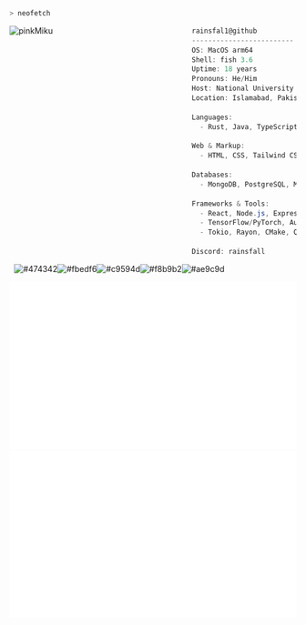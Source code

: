 ```zsh
> neofetch
```

<img align="left" src="https://i.ibb.co/Zf8T8Fn/pinkMiku.png" alt="pinkMiku" border="0" width="320"></img>

```csharp
rainsfal1@github
-------------------------
OS: MacOS arm64
Shell: fish 3.6
Uptime: 18 years
Pronouns: He/Him
Host: National University of Sciences & Technology (NUST)
Location: Islamabad, Pakistan

Languages: 
  - Rust, Java, TypeScript/JavaScript, Python, C/C++, Go

Web & Markup: 
  - HTML, CSS, Tailwind CSS

Databases: 
  - MongoDB, PostgreSQL, MySQL, ElasticSearch

Frameworks & Tools: 
  - React, Node.js, Express, Django, Docker
  - TensorFlow/PyTorch, Auto-Keras, NNI, Hugging Face
  - Tokio, Rayon, CMake, Qt

Discord: rainsfall
```
  &nbsp; 
  <img alt="#474342" src="https://via.placeholder.com/15/474342/000000?text=+" width="25" height="20" /><img alt="#fbedf6" src="https://via.placeholder.com/15/fbedf6/000000?text=+" width="25" height="20" /><img alt="#c9594d" src="https://via.placeholder.com/15/7B5B4BFF/000000?text=+" width="25" height="20" /><img alt="#f8b9b2" src="https://via.placeholder.com/15/f8b9b2/000000?text=+" width="25" height="20" /><img alt="#ae9c9d" src="https://via.placeholder.com/15/ae9c9d/000000?text=+" width="25" height="20" />
</p>




<div align="center">
   <img src="https://raw.githubusercontent.com/rainsfal1/github-stats-transparent/output/generated/overview.svg" alt="Overview Stats" />
  <img src="https://raw.githubusercontent.com/rainsfal1/github-stats-transparent/output/generated/languages.svg" alt="Languages Stats" />
</div>

